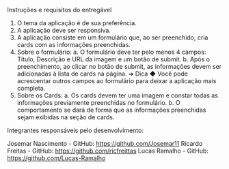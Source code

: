 Instruções e requisitos do entregável
1. O tema da aplicação é de sua preferência.
2. A aplicação deve ser responsiva.
3. A aplicação consiste em um formulário que, ao ser preenchido, cria cards com as
informações preenchidas.
4. Sobre o formulário:
a. O formulário deve ter pelo menos 4 campos: Título, Descrição e URL da
imagem e um botão de submit.
b. Após o preenchimento, ao clicar no botão de submit, as informações devem
ser adicionadas à lista de cards na página.
➔ Dica
◆ Você pode acrescentar outros campos ao formulário para deixar a
aplicação mais completa.
5. Sobre os Cards:
a. Os cards devem ter uma imagem e constar todas as informações previamente
preenchidas no formulário.
b. O comportamento se dará de forma que as informações preenchidas sejam
exibidas na seção de cards.


Integrantes responsáveis pelo desenvolvimento:

Josemar Nascimento - GitHub: https://github.com/Josemar11
Ricardo Freitas - GitHub: https://github.com/ricfreittas
Lucas Ramalho - GitHub: https://github.com/Lucas-Ramalho
